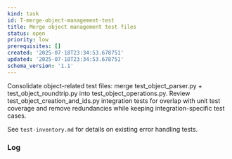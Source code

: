 ```yaml
---
kind: task
id: T-merge-object-management-test
title: Merge object management test files
status: open
priority: low
prerequisites: []
created: '2025-07-18T23:34:53.678751'
updated: '2025-07-18T23:34:53.678751'
schema_version: '1.1'
---
```

Consolidate object-related test files: merge test_object_parser.py + test_object_roundtrip.py into test_object_operations.py. Review test_object_creation_and_ids.py integration tests for overlap with unit test coverage and remove redundancies while keeping integration-specific test cases.

See `test-inventory.md` for details on existing error handling tests.

### Log

